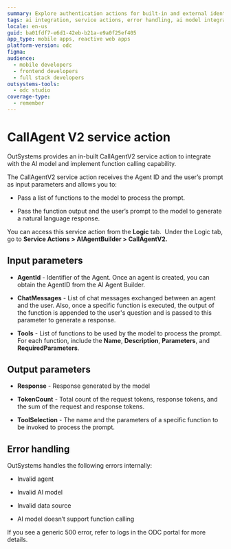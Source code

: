 ```yaml
---
summary: Explore authentication actions for built-in and external identity providers in OutSystems Developer Cloud (ODC).
tags: ai integration, service actions, error handling, ai model integration, chatbot functionality
locale: en-us
guid: ba01fdf7-e6d1-42eb-b21a-e9a0f25ef405
app_type: mobile apps, reactive web apps
platform-version: odc
figma:
audience:
  - mobile developers
  - frontend developers
  - full stack developers
outsystems-tools:
  - odc studio
coverage-type:
  - remember
---
```


# CallAgent V2 service action

OutSystems provides an in-built CallAgentV2 service action to integrate with the AI model and implement function calling capability.  

The CallAgentV2 service action receives the Agent ID and the user’s prompt as input parameters and allows you to:

* Pass a list of functions to the model to process the prompt. 

* Pass the function output and the user’s prompt to the model to generate a natural language response.

You can access this service action from the **Logic** tab.  Under the Logic tab, go to **Service Actions > AIAgentBuilder > CallAgentV2.**

## Input parameters

- **AgentId** - Identifier of the Agent. Once an agent is created, you can obtain the AgentID from the AI Agent Builder.

- **ChatMessages** - List of chat messages exchanged between an agent and the user. Also, once a specific function is executed, the output of the function is appended to the user's question and is passed to this parameter to generate a response.  

- **Tools** - List of functions to be used by the model to process the prompt. For each function, include the **Name**, **Description**, **Parameters**, and **RequiredParameters**.

## Output parameters

- **Response** - Response generated by the model

- **TokenCount** - Total count of the request tokens, response tokens, and the sum of the request and response tokens.

- **ToolSelection** - The name and the parameters of a specific function to be invoked to process the prompt.

## Error handling

OutSystems handles the following errors internally:

- Invalid agent

- Invalid AI model

- Invalid data source

- AI model doesn’t support function calling

If you see a generic 500 error, refer to logs in the ODC portal for more details.
